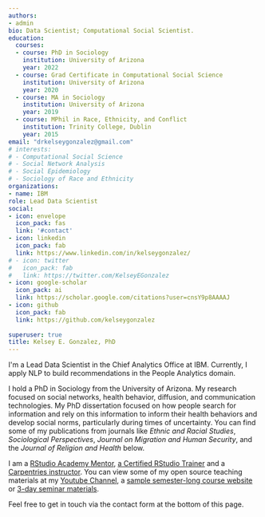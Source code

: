 ```yaml
---
authors:
- admin
bio: Data Scientist; Computational Social Scientist.
education:
  courses:
  - course: PhD in Sociology
    institution: University of Arizona
    year: 2022
  - course: Grad Certificate in Computational Social Science
    institution: University of Arizona
    year: 2020
  - course: MA in Sociology
    institution: University of Arizona
    year: 2019
  - course: MPhil in Race, Ethnicity, and Conflict
    institution: Trinity College, Dublin
    year: 2015
email: "drkelseygonzalez@gmail.com"
# interests:
# - Computational Social Science
# - Social Network Analysis
# - Social Epidemiology
# - Sociology of Race and Ethnicity
organizations:
- name: IBM
role: Lead Data Scientist
social:
- icon: envelope
  icon_pack: fas
  link: '#contact'
- icon: linkedin
  icon_pack: fab
  link: https://www.linkedin.com/in/kelseygonzalez/  
# - icon: twitter
#   icon_pack: fab
#   link: https://twitter.com/KelseyEGonzalez
- icon: google-scholar
  icon_pack: ai
  link: https://scholar.google.com/citations?user=cnsY9p8AAAAJ
- icon: github
  icon_pack: fab
  link: https://github.com/kelseygonzalez
  
superuser: true
title: Kelsey E. Gonzalez, PhD 
---
```


I'm a Lead Data Scientist in the Chief Analytics Office at IBM. 
Currently, I apply NLP to build recommendations in the People Analytics domain. 

I hold a PhD in Sociology from the University of Arizona. My research focused on social networks, health behavior, diffusion, and communication technologies. My PhD dissertation focused on how people search for information and rely on this information to inform their health behaviors and develop social norms, particularly during times of uncertainty. You can find some of my publications from journals like *Ethnic and Racial Studies*, *Sociological Perspectives*, *Journal on Migration and Human Security*, and the *Journal of Religion and Health* below.  

I am a [RStudio Academy Mentor](https://www.rstudio.com/academy/), [a Certified RStudio Trainer](https://education.rstudio.com/trainers/) and a [Carpentries instructor](https://carpentries.org/instructors/). You can view some of my open source
teaching materials at my [Youtube Channel](https://www.youtube.com/c/KelseyGonzalez),
a [sample semester-long course website](https://american-stat-412612.netlify.app/) 
or [3-day seminar materials](https://kelseygonzalez.github.io/workshop/2021-05-26-cpath/). 

Feel free to get in touch via the contact form at the bottom of this page. 

<!---Locally, I am involved with data science education at the University of Arizona and previously was a [Senior Data Science Ambassador](https://datascience.arizona.edu/ambassadors) for the College of Social and Behavioral Sciences and a [Steering Committee member](http://researchbazaar.arizona.edu/) for Research Bazaar Arizona.  -->

<!---Kelsey received her MA in Sociology from the University of Arizona in 2018 where she investigated the impacts of personal networks and homophily on individuals’ perceptions of discrimination. Before coming to the University of Arizona, she earned her MPhil in Race, Ethnicity and Conflict from the Department of Sociology at Trinity College, Dublin in 2015.-->

